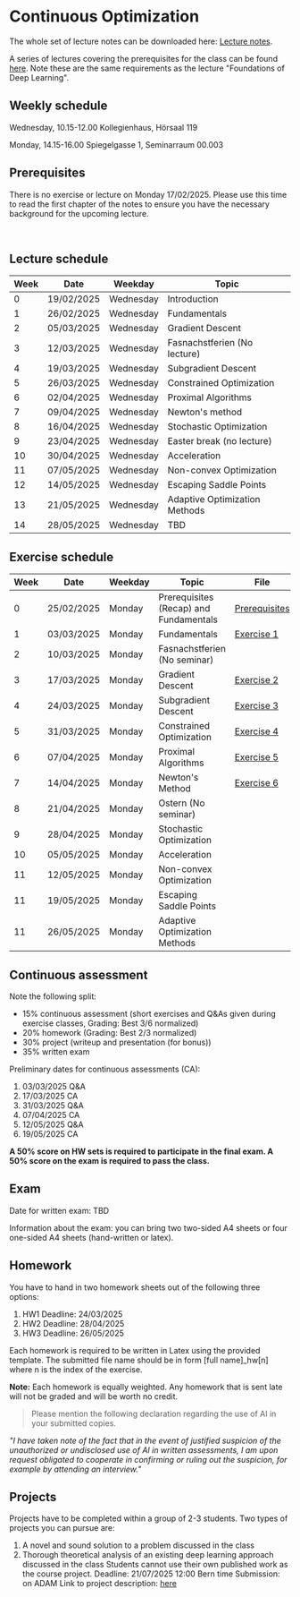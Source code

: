 # Continuous Optimization

The whole set of lecture notes can be downloaded here: [Lecture notes](notes/lecture_notes.pdf).

A series of lectures covering the prerequisites for the class can be found [here](https://www.youtube.com/watch?v=Cz1sCRX5tek&list=PLvs1S8_6mIiW4ZXRHlHlLDPACSmdUPnZ9). Note these are the same requirements as the lecture "Foundations of Deep Learning".

## Weekly schedule
Wednesday, 10.15-12.00
Kollegienhaus, Hörsaal 119

Monday, 14.15-16.00
Spiegelgasse 1, Seminarraum 00.003

## Prerequisites
There is no exercise or lecture on Monday 17/02/2025. Please use this time to read the first chapter of the notes to ensure you have the necessary background for the upcoming lecture.



&nbsp;

## Lecture schedule

| Week | Date       | Weekday   | Topic                      |
|------|------------|-----------|----------------------------|
| 0    | 19/02/2025 | Wednesday | Introduction               |
| 1    | 26/02/2025 | Wednesday | Fundamentals               |
| 2    | 05/03/2025 | Wednesday | Gradient Descent        |
| 3    | 12/03/2025 | Wednesday | Fasnachstferien (No lecture) |
| 4    | 19/03/2025 | Wednesday | Subgradient Descent   |
| 5    | 26/03/2025 | Wednesday | Constrained Optimization        |
| 6    | 02/04/2025 | Wednesday | Proximal Algorithms            |
| 7    | 09/04/2025 | Wednesday | Newton's method    |
| 8    | 16/04/2025 | Wednesday | Stochastic Optimization               |
| 9    | 23/04/2025 | Wednesday | Easter break (no lecture)    |
| 10   | 30/04/2025 | Wednesday | Acceleration     |
| 11   | 07/05/2025 | Wednesday | Non-convex Optimization             |
| 12   | 14/05/2025 | Wednesday | Escaping Saddle Points              |
| 13   | 21/05/2025 | Wednesday | Adaptive Optimization Methods              |
| 14   | 28/05/2025 | Wednesday |  TBD      |

       

## Exercise schedule

| Week     | Date       | Weekday | Topic                                            | File                                                   |
|----------|------------|---------|--------------------------------------------------|--------------------------------------------------------|
|0| 25/02/2025|Monday| Prerequisites (Recap) and Fundamentals| [Prerequisites](https://github.com/alucchi/Continuous_Optimization/blob/main/Exercises/Essential%20Prerequisites%20Review.pdf) |
|1| 03/03/2025| Monday| Fundamentals|[Exercise 1](Exercises/Exercise_1.pdf) | 
|2| 10/03/2025| Monday| Fasnachstferien (No seminar)| | 
|3| 17/03/2025| Monday| Gradient Descent | [Exercise 2](Exercises/Exercise_2.pdf) | 
|4| 24/03/2025| Monday| Subgradient Descent| [Exercise 3](Exercises/Exercise_3_Subgradient_Method.pdf) | 
|5| 31/03/2025| Monday| Constrained Optimization| [Exercise 4](Exercises/Exercise_4_Constrained_Optimization.pdf)|
|6| 07/04/2025| Monday| Proximal Algorithms| [Exercise 5](Exercises/Exercise5_Proximal_Gradient_Descent.pdf)| 
|7| 14/04/2025| Monday| Newton's Method|  [Exercise 6](Exercises/Exercise6_Newton_method.pdf)| 
|8| 21/04/2025| Monday| Ostern (No seminar)| | 
|9| 28/04/2025| Monday| Stochastic Optimization| | 
|10| 05/05/2025| Monday| Acceleration| |
|11| 12/05/2025| Monday| Non-convex Optimization| | 
|11| 19/05/2025| Monday| Escaping Saddle Points| | 
|11| 26/05/2025| Monday| Adaptive Optimization Methods | | 
       

## Continuous assessment

Note the following split:
- 15% continuous assessment (short exercises and Q&As given during exercise classes, Grading: Best 3/6 normalized)
- 20% homework (Grading: Best 2/3 normalized)
- 30% project (writeup and presentation (for bonus))
- 35% written exam

Preliminary dates for continuous assessments (CA): 
1. 03/03/2025 Q&A 
2. 17/03/2025 CA
3. 31/03/2025 Q&A
4. 07/04/2025 CA
5. 12/05/2025 Q&A
6. 19/05/2025 CA


**A 50% score on HW sets is required to participate in the final exam. A 50% score on the exam is required to pass the class.**

## Exam
Date for written exam: TBD

Information about the exam: you can bring two two-sided A4 sheets or four one-sided A4 sheets (hand-written or latex).

## Homework
You have to hand in two homework sheets out of the following three options:

1. HW1 Deadline: 24/03/2025
2. HW2 Deadline: 28/04/2025
3. HW3 Deadline: 26/05/2025

Each homework is required to be written in Latex using the provided template. The submitted file name should be in form [full name]_hw[n] where n is the index of the exercise.

**Note:** Each homework is equally weighted. Any homework that is sent late will not be graded and will be worth no credit. 

> Please mention the following declaration regarding the use of AI in your submitted copies.

*"I have taken note of the fact that in the event of justified suspicion of the unauthorized or undisclosed use of AI in written assessments, I am upon request obligated to cooperate in confirming or ruling out the suspicion, for example by attending an interview."*

## Projects
Projects have to be completed within a group of 2-3 students. Two types of projects you can pursue are:
1) A novel and sound solution to a problem discussed in the class
2) Thorough theoretical analysis of an existing deep learning approach discussed in the class
Students cannot use their own published work as the course project.
Deadline: 21/07/2025 12:00 Bern time
Submission: on ADAM
Link to project description: [here](Projects/Continuous_Optimization_2025_Projects.pdf)



